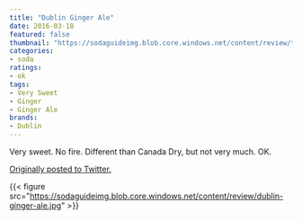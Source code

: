 ```yaml
---
title: "Dublin Ginger Ale"
date: 2016-03-18
featured: false
thumbnail: "https://sodaguideimg.blob.core.windows.net/content/review/thumbs/dublin-ginger-ale.jpg"
categories:
- soda
ratings:
- ok
tags:
- Very Sweet
- Ginger
- Ginger Ale
brands:
- Dublin
---
```


Very sweet. No fire. Different than Canada Dry, but not very much. OK.

[Originally posted to Twitter.](https://twitter.com/Cavorter/status/710870106016866305)

{{< figure src="https://sodaguideimg.blob.core.windows.net/content/review/dublin-ginger-ale.jpg" >}}

